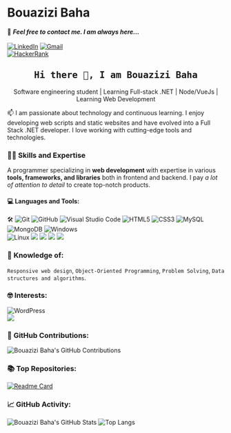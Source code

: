 # Bouazizi Baha

📝 ***Feel free to contact me. I am always here...*** 
<br>
<br>
[![LinkedIn](https://img.shields.io/badge/LinkedIn-Bouazizi%20Baha-blue?logo=LinkedIn&logoColor=blue&labelColor=black)](https://www.linkedin.com/in/baha-bouazizi-95b39524b)
[![Gmail](https://img.shields.io/badge/Gmail-Baha.Bouazizi@isimg.tn-blue?logo=Gmail&logoColor=blue&labelColor=black)](mailto:Baha.Bouazizi@isimg.tn)
<br>
[![HackerRank](https://img.shields.io/badge/HackerRank-BouaziziBaha-brightgreen?logo=HackerRank&logoColor=green&labelColor=black)](https://www.hackerrank.com/profile/CPCISIMG_II)

<h2 align='center'><samp><strong>Hi there 👋, I am Bouazizi Baha</strong></samp></h2>
<p align='center'>Software engineering student | Learning Full-stack .NET | Node/VueJs | Learning Web Development</p>

<p align='left'> 📫 I am passionate about technology and continuous learning. I enjoy developing web scripts and static websites and have evolved into a Full Stack .NET developer. I love working with cutting-edge tools and technologies.</p>

### 🧑‍💻 **Skills and Expertise**
A programmer specializing in **web development** with expertise in various **tools, frameworks, and libraries** both in frontend and backend. I pay *a lot of attention to detail* to create top-notch products.

#### 💻 **Languages and Tools:**
🛠️
![Git](https://img.shields.io/badge/-Git-000000?style=flat&logo=git&logoColor=F05032&labelColor=ffffff)
![GitHub](https://img.shields.io/badge/-GitHub-000000?style=flat&logo=github&logoColor=000000&labelColor=ffffff)
![Visual Studio Code](https://img.shields.io/badge/-VSCode-000000?style=flat&logo=visual-studio-code&labelColor=007ACC)
![HTML5](https://img.shields.io/badge/-HTML5-000000?style=flat&logo=html5&logoColor=ffffff&labelColor=E34F26)
![CSS3](https://img.shields.io/badge/-CSS3-000000?style=flat&logo=css3&logoColor=ffffff&labelColor=1572B6) 
![MySQL](https://img.shields.io/badge/-MySQL-000000?style=flat&logo=mysql&labelColor=ffffff)
![MongoDB](https://img.shields.io/badge/-MongoDB-000000?style=flat&logo=mongodb&labelColor=ffffff)
![Windows](https://img.shields.io/badge/-Windows-000000?style=flat&logo=windows&logoColor=ffffff&labelColor=0078D6)
<br>
<img src="https://img.shields.io/badge/Linux-FCC624?style=for-the-badge&logo=linux&logoColor=black" alt="Linux" style="max-width:50%;">
<img src="https://img.shields.io/badge/C%2B%2B-00599C?style=for-the-badge&logo=c%2B%2B&logoColor=white">
<img src="https://img.shields.io/badge/C%23-239120?style=for-the-badge&logo=c-sharp&logoColor=white">
<img src="https://img.shields.io/badge/Java-ED8B00?style=for-the-badge&logo=openjdk&logoColor=white">
<img src="https://img.shields.io/badge/.NET-5C2D91?style=for-the-badge&logo=.net&logoColor=white"> 

### 🧐 **Knowledge of:**
`Responsive web design`, `Object-Oriented Programming`, `Problem Solving`, `Data structures and algorithms`.

### 🤓 **Interests:**
![WordPress](https://img.shields.io/badge/-WordPress-000000?style=flat&logo=wordpress&labelColor=21759B)
<br>
<img src="https://img.shields.io/badge/Amazon_AWS-FF9900?style=for-the-badge&logo=amazonaws&logoColor=white">

### 📅 **GitHub Contributions:**

![Bouazizi Baha's GitHub Contributions](https://github-readme-streak-stats.herokuapp.com/?user=Baha-Bouazizi&theme=dark&hide_border=true)

### 📚 **Top Repositories:**

[![Readme Card](https://github-readme-stats.vercel.app/api/pin/?username=Baha-Bouazizi&repo=currency-conversion-platform)](https://github.com/Baha-Bouazizi/currency-conversion-platform)



### 📈 **GitHub Activity:**
![Bouazizi Baha's GitHub Stats](https://github-readme-stats.vercel.app/api?username=Baha-Bouazizi&show_icons=true&hide_title=true&hide=prs&count_private=true&include_all_commits=true&theme=dark)
![Top Langs](https://github-readme-stats.vercel.app/api/top-langs/?username=Baha-Bouazizi&layout=compact&theme=dark)
